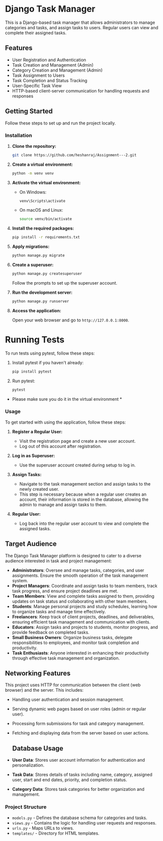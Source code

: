 # Django Task Manager

This is a Django-based task manager that allows administrators to manage categories and tasks, and assign tasks to users. Regular users can view and complete their assigned tasks.

## Features

- User Registration and Authentication
- Task Creation and Management (Admin)
- Category Creation and Management (Admin)
- Task Assignment to Users
- Task Completion and Status Tracking
- User-Specific Task View
- HTTP-based client-server communication for handling requests and responses

## Getting Started

Follow these steps to set up and run the project locally.

### Installation

1. **Clone the repository:**

    ```sh
    git clone https://github.com/heshanraj/Assignment---2.git
    ```

2. **Create a virtual environment:**

    ```sh
    python -m venv venv
    ```

3. **Activate the virtual environment:**

    - On Windows:

        ```sh
        venv\Scripts\activate
        ```

    - On macOS and Linux:

        ```sh
        source venv/bin/activate
        ```

4. **Install the required packages:**

    ```sh
    pip install -r requirements.txt
    ```

5. **Apply migrations:**

    ```sh
    python manage.py migrate
    ```

6. **Create a superuser:**

    ```sh
    python manage.py createsuperuser
    ```

    Follow the prompts to set up the superuser account.

7. **Run the development server:**

    ```sh
    python manage.py runserver
    ```

8. **Access the application:**

    Open your web browser and go to `http://127.0.0.1:8000`.

# Running Tests

To run tests using pytest, follow these steps:

1. Install pytest if you haven't already:
    ```bash
    pip install pytest
    ```

2. Run pytest:
    ```bash
    pytest
    ```
* Please make sure you do it in the virtual environment *
### Usage

To get started with using the application, follow these steps:

1. **Register a Regular User:**
    - Visit the registration page and create a new user account.
    - Log out of this account after registration.

2. **Log in as Superuser:**
    - Use the superuser account created during setup to log in.

3. **Assign Tasks:**
    - Navigate to the task management section and assign tasks to the newly created user.
    - This step is necessary because when a regular user creates an account, their information is stored in the database, allowing the admin to manage and assign tasks to them. 

4. **Regular User:**
    - Log back into the regular user account to view and complete the assigned tasks.

## Target Audience

The Django Task Manager platform is designed to cater to a diverse audience interested in task and project management:

- **Administrators**: Oversee and manage tasks, categories, and user assignments. Ensure the smooth operation of the task management system.
- **Project Managers**: Coordinate and assign tasks to team members, track task progress, and ensure project deadlines are met.
- **Team Members**: View and complete tasks assigned to them, providing updates on task status and collaborating with other team members.
- **Students**: Manage personal projects and study schedules, learning how to organize tasks and manage time effectively.
- **Freelancers**: Keep track of client projects, deadlines, and deliverables, ensuring efficient task management and communication with clients.
- **Educators**: Assign tasks and projects to students, monitor progress, and provide feedback on completed tasks.
- **Small Business Owners**: Organize business tasks, delegate responsibilities to employees, and monitor task completion and productivity.
- **Task Enthusiasts**: Anyone interested in enhancing their productivity through effective task management and organization.

  
## Networking Features

This project uses HTTP for communication between the client (web browser) and the server. This includes:

- Handling user authentication and session management.
- Serving dynamic web pages based on user roles (admin or regular user).
- Processing form submissions for task and category management.
- Fetching and displaying data from the server based on user actions.

  ## Database Usage

- **User Data**: Stores user account information for authentication and personalization.
- **Task Data**: Stores details of tasks including name, category, assigned user, start and end dates, priority, and completion status.
- **Category Data**: Stores task categories for better organization and management.

### Project Structure

- `models.py` - Defines the database schema for categories and tasks.
- `views.py` - Contains the logic for handling user requests and responses.
- `urls.py` - Maps URLs to views.
- `templates/` - Directory for HTML templates.



